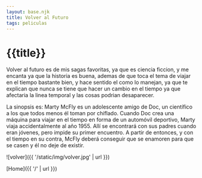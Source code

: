 ```yaml
---
layout: base.njk
title: Volver al Futuro
tags: peliculas
---
```


# {{title}}

Volver al futuro es de mis sagas favoritas, ya que es ciencia ficcion, y me encanta ya que la historia es buena, ademas de que toca el tema de viajar en el tiempo bastante bien, y hace sentido el como lo manejan, ya que te explican  que nunca se tiene que hacer un cambio en el tiempo ya que afectaria la linea temporal y las cosas podrian desaparecer. 

La sinopsis es: Marty McFly es un adolescente amigo de Doc, un científico a los que todos menos él toman por chiflado. Cuando Doc crea una máquina para viajar en el tiempo en forma de un automóvil deportivo, Marty viaja accidentalmente al año 1955. Allí se encontrará con sus padres cuando eran jóvenes, pero impide su primer encuentro. A partir de entonces, y con el tiempo en su contra, McFly deberá conseguir que se enamoren para que se casen y él no deje de existir.

![volver]({{ '/static/img/volver.jpg' | url }})

[Home]({{ '/' | url }})